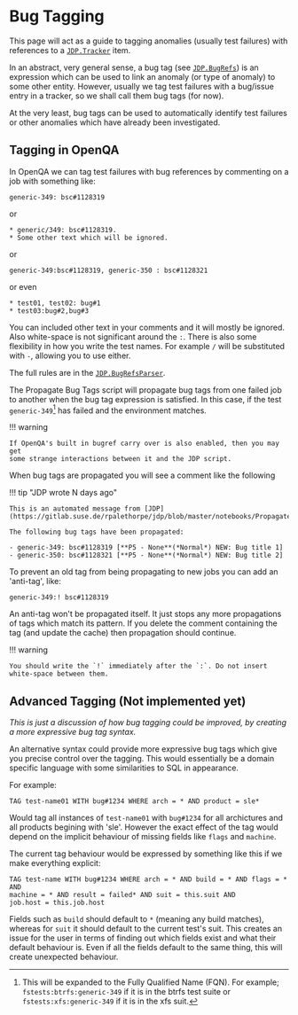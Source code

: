 # Bug Tagging

This page will act as a guide to tagging anomalies (usually test
failures) with references to a [`JDP.Tracker`](@ref) item.

In an abstract, very general sense, a bug tag (see [`JDP.BugRefs`](@ref)) is
an expression which can be used to link an anomaly (or type of anomaly) to
some other entity. However, usually we tag test failures with a bug/issue
entry in a tracker, so we shall call them bug tags (for now).

At the very least, bug tags can be used to automatically identify test
failures or other anomalies which have already been investigated.

## Tagging in OpenQA

In OpenQA we can tag test failures with bug references by commenting on a job
with something like:

    generic-349: bsc#1128319

or

    * generic/349: bsc#1128319.
    * Some other text which will be ignored.

or

    generic-349:bsc#1128319, generic-350 : bsc#1128321

or even

    * test01, test02: bug#1
    * test03:bug#2,bug#3

You can included other text in your comments and it will mostly be
ignored. Also white-space is not significant around the `:`. There is also
some flexibility in how you write the test names. For example `/` will be
substituted with `-`, allowing you to use either.

The full rules are in the [`JDP.BugRefsParser`](@ref).
	
The Propagate Bug Tags script will propagate bug tags from one failed job to
another when the bug tag expression is satisfied. In this case, if the test
`generic-349`[^1] has failed and the environment matches.

!!! warning

    If OpenQA's built in bugref carry over is also enabled, then you may get
    some strange interactions between it and the JDP script.

When bug tags are propagated you will see a comment like the following

!!! tip "JDP wrote N days ago"

    This is an automated message from [JDP](https://gitlab.suse.de/rpalethorpe/jdp/blob/master/notebooks/Propagate%20Bug%20Tags.ipynb)
    
    The following bug tags have been propagated: 
    
    - generic-349: bsc#1128319 [**P5 - None**(*Normal*) NEW: Bug title 1]
    - generic-350: bsc#1128321 [**P5 - None**(*Normal*) NEW: Bug title 2]

To prevent an old tag from being propagating to new jobs you can add an
'anti-tag', like:

    generic-349:! bsc#1128319

An anti-tag won't be propagated itself. It just stops any more propagations
of tags which match its pattern. If you delete the comment containing the tag
(and update the cache) then propagation should continue.

!!! warning

    You should write the `!` immediately after the `:`. Do not insert
    white-space between them.

[^1]:

    This will be expanded to the Fully Qualified Name (FQN). For example;
    `fstests:btrfs:generic-349` if it is in the btrfs test suite or
    `fstests:xfs:generic-349` if it is in the xfs suit.

## Advanced Tagging (Not implemented yet)

*This is just a discussion of how bug tagging could be improved, by creating
a more expressive bug tag syntax.*

An alternative syntax could provide more expressive bug tags which give you precise
control over the tagging. This would essentially be a domain specific language
with some similarities to SQL in appearance.

For example:

```
TAG test-name01 WITH bug#1234 WHERE arch = * AND product = sle*
```

Would tag all instances of `test-name01` with `bug#1234` for all archictures
and all products begining with 'sle'. However the exact effect of the tag
would depend on the implicit behaviour of missing fields like `flags` and
`machine`.

The current tag behaviour would be expressed by something like this if we make
everything explicit:

```
TAG test-name WITH bug#1234 WHERE arch = * AND build = * AND flags = * AND
machine = * AND result = failed* AND suit = this.suit AND
job.host = this.job.host
```

Fields such as `build` should default to `*` (meaning any build matches),
whereas for `suit` it should default to the current test's suit. This creates
an issue for the user in terms of finding out which fields exist and what
their default behaviour is. Even if all the fields default to the same thing,
this will create unexpected behaviour.


